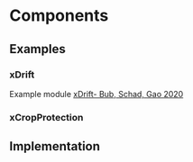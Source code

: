 # Components 

## Examples

### xDrift

Example module  [xDrift- Bub, Schad, Gao 2020](https://www.sciencedirect.com/science/article/pii/S235271102030323X)

### xCropProtection

## Implementation 

